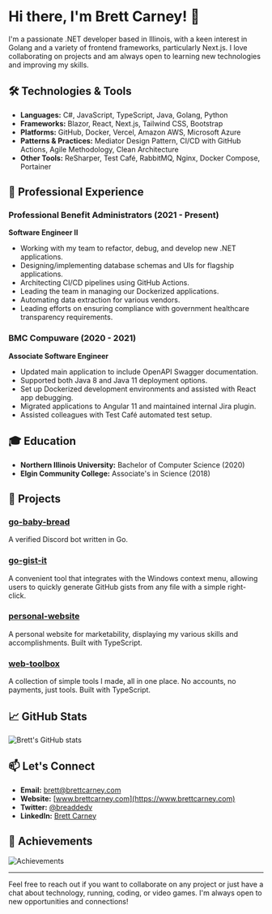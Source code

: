 # Hi there, I'm Brett Carney! 👋

I'm a passionate .NET developer based in Illinois, with a keen interest in Golang and a variety of frontend frameworks, particularly Next.js. I love collaborating on projects and am always open to learning new technologies and improving my skills.

## 🛠️ Technologies & Tools

- **Languages:** C#, JavaScript, TypeScript, Java, Golang, Python
- **Frameworks:** Blazor, React, Next.js, Tailwind CSS, Bootstrap
- **Platforms:** GitHub, Docker, Vercel, Amazon AWS, Microsoft Azure
- **Patterns & Practices:** Mediator Design Pattern, CI/CD with GitHub Actions, Agile Methodology, Clean Architecture
- **Other Tools:** ReSharper, Test Café, RabbitMQ, Nginx, Docker Compose, Portainer

## 💼 Professional Experience

### Professional Benefit Administrators (2021 - Present)
**Software Engineer II**
- Working with my team to refactor, debug, and develop new .NET applications.
- Designing/implementing database schemas and UIs for flagship applications.
- Architecting CI/CD pipelines using GitHub Actions.
- Leading the team in managing our Dockerized applications.
- Automating data extraction for various vendors.
- Leading efforts on ensuring compliance with government healthcare transparency requirements.

### BMC Compuware (2020 - 2021)
**Associate Software Engineer**
- Updated main application to include OpenAPI Swagger documentation.
- Supported both Java 8 and Java 11 deployment options.
- Set up Dockerized development environments and assisted with React app debugging.
- Migrated applications to Angular 11 and maintained internal Jira plugin.
- Assisted colleagues with Test Café automated test setup.

## 🎓 Education

- **Northern Illinois University:** Bachelor of Computer Science (2020)
- **Elgin Community College:** Associate's in Science (2018)

## 🚀 Projects

### [go-baby-bread](https://github.com/breadboi/go-baby-bread)
A verified Discord bot written in Go.

### [go-gist-it](https://github.com/breadboi/go-gist-it)
A convenient tool that integrates with the Windows context menu, allowing users to quickly generate GitHub gists from any file with a simple right-click.

### [personal-website](https://github.com/breadboi/personal-website)
A personal website for marketability, displaying my various skills and accomplishments. Built with TypeScript.

### [web-toolbox](https://github.com/breadboi/web-toolbox)
A collection of simple tools I made, all in one place. No accounts, no payments, just tools. Built with TypeScript.

## 📈 GitHub Stats

![Brett's GitHub stats](https://github-readme-stats.vercel.app/api?username=breadboi&show_icons=true&theme=radical)

## 📫 Let's Connect

- **Email:** brett@brettcarney.com
- **Website:** [www.brettcarney.com](https://www.brettcarney.com)
- **Twitter:** [@breaddedv](https://twitter.com/breaddedv)
- **LinkedIn:** [Brett Carney](https://www.linkedin.com/in/brettcarney)

## 🌟 Achievements

![Achievements](https://github-profile-trophy.vercel.app/?username=breadboi&theme=radical)

---

Feel free to reach out if you want to collaborate on any project or just have a chat about technology, running, coding, or video games. I'm always open to new opportunities and connections!
